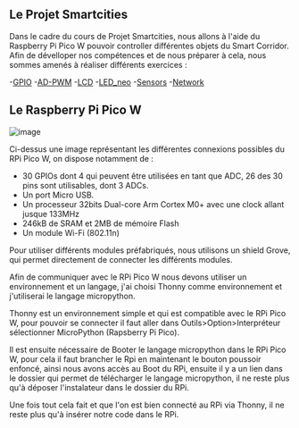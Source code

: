 ## Le Projet Smartcities

Dans le cadre du cours de Projet Smartcities, nous allons à l'aide du Raspberry Pi Pico W pouvoir controller différentes objets du Smart Corridor.
Afin de dévelloper nos compétences et de nous préparer à cela, nous sommes amenés à réaliser différents exercices :

-[GPIO](GPIO)
-[AD-PWM](AD-PWM)
-[LCD](LCD)
-[LED_neo](LED_neo)
-[Sensors](Sensors)
-[Network](Network)

## Le Raspberry Pi Pico W

![image](https://user-images.githubusercontent.com/124889426/217868716-ea079240-9f27-4855-9209-1cfc36a843a4.png)

Ci-dessus une image représentant les différentes connexions possibles du RPi Pico W, on dispose notamment de :

- 30 GPIOs dont 4 qui peuvent être utilisées en tant que ADC, 26 des 30 pins sont utilisables, dont 3 ADCs.
- Un port Micro USB.
- Un processeur 32bits Dual-core Arm Cortex M0+ avec une clock allant jusque 133MHz
- 246kB de SRAM et 2MB de mémoire Flash
- Un module Wi-Fi (802.11n)

Pour utiliser différents modules préfabriqués, nous utilisons un shield Grove, qui permet directement de connecter les différents modules.

Afin de communiquer avec le RPi Pico W nous devons utiliser un environnement et un langage, j'ai choisi Thonny comme environnement et j'utiliserai le langage micropython.

Thonny est un environnement simple et qui est compatible avec le RPi Pico W, pour pouvoir se connecter il faut aller dans Outils>Option>Interpréteur sélectionner MicroPython (Rapsberry Pi Pico).

Il est ensuite nécessaire de Booter le langage micropython dans le RPi Pico W, pour cela il faut brancher le Rpi en maintenant le bouton poussoir enfoncé, ainsi nous avons accès au Boot du RPi, ensuite il y a un lien dans le dossier qui permet de télécharger le langage micropython, il ne reste plus qu'à déposer l'instalateur dans le dossier du RPi.

Une fois tout cela fait et que l'on est bien connecté au RPi via Thonny, il ne reste plus qu'à insérer notre code dans le RPi.
